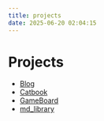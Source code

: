 ```yaml
---
title: projects
date: 2025-06-20 02:04:15
---
```


# Projects

- [Blog](https://wuyichao71.github.io)
- [Catbook](https://wuyichao71.github.io/catbook)
- [GameBoard](https://wuyichao71.github.io/gameboard)
- [md_library](https://github.com/wuyichao71/md_library)
